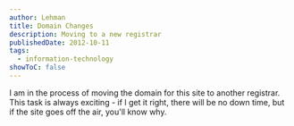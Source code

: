 ```yaml
---
author: Lehman
title: Domain Changes
description: Moving to a new registrar
publishedDate: 2012-10-11
tags:
  - information-technology
showToC: false
---
```


I am in the process of moving the domain for this site to another registrar. This task is always exciting - if I get it right, there will be no down time, but if the site goes off the air, you'll know why.

